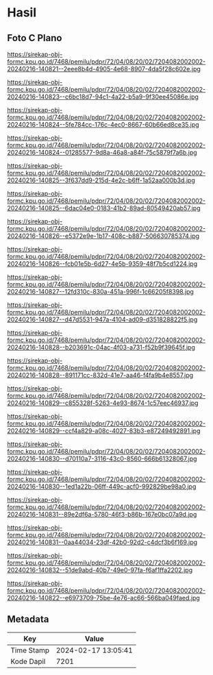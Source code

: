 # Hasil

## Foto C Plano

https://sirekap-obj-formc.kpu.go.id/7468/pemilu/pdpr/72/04/08/20/02/7204082002002-20240216-140821--2eee8b4d-4905-4e68-8907-4da5f28c602e.jpg

https://sirekap-obj-formc.kpu.go.id/7468/pemilu/pdpr/72/04/08/20/02/7204082002002-20240216-140823--c6bc18d7-94c1-4a22-b5a9-9f30ee45086e.jpg

https://sirekap-obj-formc.kpu.go.id/7468/pemilu/pdpr/72/04/08/20/02/7204082002002-20240216-140824--5fe784cc-176c-4ec0-8667-60b66ed8ce35.jpg

https://sirekap-obj-formc.kpu.go.id/7468/pemilu/pdpr/72/04/08/20/02/7204082002002-20240216-140824--01285577-9d8a-46a8-a84f-75c5879f7a6b.jpg

https://sirekap-obj-formc.kpu.go.id/7468/pemilu/pdpr/72/04/08/20/02/7204082002002-20240216-140825--3f637dd9-215d-4e2c-b6ff-1a52aa000b3d.jpg

https://sirekap-obj-formc.kpu.go.id/7468/pemilu/pdpr/72/04/08/20/02/7204082002002-20240216-140825--6dac04e0-0183-41b2-89ad-80549420ab57.jpg

https://sirekap-obj-formc.kpu.go.id/7468/pemilu/pdpr/72/04/08/20/02/7204082002002-20240216-140826--e5372e9e-1b17-408c-b887-506630785374.jpg

https://sirekap-obj-formc.kpu.go.id/7468/pemilu/pdpr/72/04/08/20/02/7204082002002-20240216-140826--fcb01e5b-6d27-4e5b-9359-48f7b5cd1224.jpg

https://sirekap-obj-formc.kpu.go.id/7468/pemilu/pdpr/72/04/08/20/02/7204082002002-20240216-140827--12fd310c-830a-451a-996f-1c66205f8398.jpg

https://sirekap-obj-formc.kpu.go.id/7468/pemilu/pdpr/72/04/08/20/02/7204082002002-20240216-140827--d47d5531-947a-4104-ad09-d351828822f5.jpg

https://sirekap-obj-formc.kpu.go.id/7468/pemilu/pdpr/72/04/08/20/02/7204082002002-20240216-140828--b203691c-04ac-4f03-a731-f52b9f39645f.jpg

https://sirekap-obj-formc.kpu.go.id/7468/pemilu/pdpr/72/04/08/20/02/7204082002002-20240216-140828--891171cc-832d-41e7-aa46-f4fa9b4e8557.jpg

https://sirekap-obj-formc.kpu.go.id/7468/pemilu/pdpr/72/04/08/20/02/7204082002002-20240216-140829--c855328f-5263-4e93-8674-1c57eec46937.jpg

https://sirekap-obj-formc.kpu.go.id/7468/pemilu/pdpr/72/04/08/20/02/7204082002002-20240216-140829--ccf4a829-a08c-4027-83b3-e87249492891.jpg

https://sirekap-obj-formc.kpu.go.id/7468/pemilu/pdpr/72/04/08/20/02/7204082002002-20240216-140830--d70110a7-3116-43c0-8560-666b61328067.jpg

https://sirekap-obj-formc.kpu.go.id/7468/pemilu/pdpr/72/04/08/20/02/7204082002002-20240216-140830--1ed1a22b-06ff-449c-acf0-992829be98a0.jpg

https://sirekap-obj-formc.kpu.go.id/7468/pemilu/pdpr/72/04/08/20/02/7204082002002-20240216-140831--89e2df6a-5780-46f3-b86b-167e0bc07a9d.jpg

https://sirekap-obj-formc.kpu.go.id/7468/pemilu/pdpr/72/04/08/20/02/7204082002002-20240216-140831--0aa44034-23df-42b0-92d2-c4dcf3b6f169.jpg

https://sirekap-obj-formc.kpu.go.id/7468/pemilu/pdpr/72/04/08/20/02/7204082002002-20240216-140832--51de9abd-40b7-49e0-97fa-f6af1ffa2202.jpg

https://sirekap-obj-formc.kpu.go.id/7468/pemilu/pdpr/72/04/08/20/02/7204082002002-20240216-140822--e6973709-75be-4e76-ac66-566ba049faed.jpg


## Metadata

| Key        | Value               |
| ---------- | ------------------- |
| Time Stamp | 2024-02-17 13:05:41 |
| Kode Dapil | 7201                |




